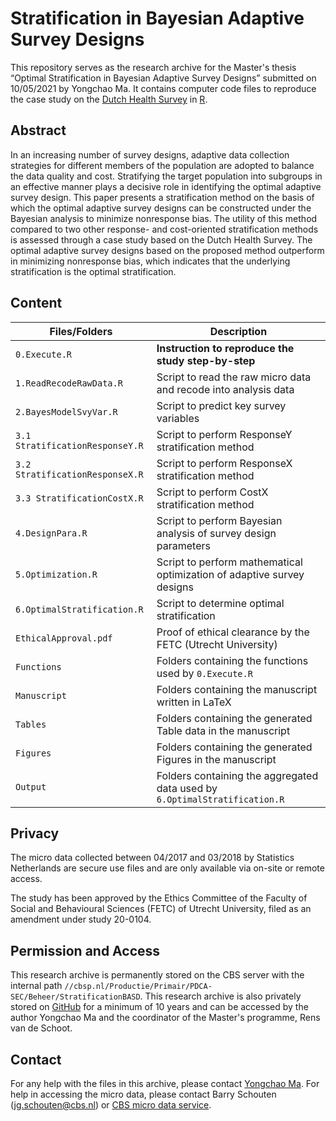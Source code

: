 # Stratification in Bayesian Adaptive Survey Designs

This repository serves as the research archive for the Master's thesis “Optimal Stratification in Bayesian Adaptive Survey Designs” submitted on 10/05/2021 by Yongchao Ma. It contains computer code files to reproduce the case study on the [Dutch Health Survey](https://www.cbs.nl/en-gb/onze-diensten/methods/surveys/korte-onderzoeksbeschrijvingen/health-survey-as-of-2014) in [R](https://www.r-project.org).

## Abstract

In an increasing number of survey designs, adaptive data collection strategies for different members of the population are adopted to balance the data quality and cost.
Stratifying the target population into subgroups in an effective manner plays a decisive role in identifying the optimal adaptive survey design.
This paper presents a stratification method on the basis of which the optimal adaptive survey designs can be constructed under the Bayesian analysis to minimize nonresponse bias.
The utility of this method compared to two other response- and cost-oriented stratification methods is assessed through a case study based on the Dutch Health Survey.
The optimal adaptive survey designs based on the proposed method outperform in minimizing nonresponse bias, which indicates that the underlying stratification is the optimal stratification.


## Content
| Files/Folders         | Description |
| ----                  | ----        |
| `0.Execute.R`         | **Instruction to reproduce the study step-by-step** |
| `1.ReadRecodeRawData.R`   | Script to read the raw micro data and recode into analysis data |
| `2.BayesModelSvyVar.R`     | Script to predict key survey variables |
| `3.1 StratificationResponseY.R`  | Script to perform ResponseY stratification method |
| `3.2 StratificationResponseX.R`  | Script to perform ResponseX stratification method |
| `3.3 StratificationCostX.R`  | Script to perform CostX stratification method |
| `4.DesignPara.R`      | Script to perform Bayesian analysis of survey design parameters |
| `5.Optimization.R`    | Script to perform mathematical optimization of adaptive survey designs |
| `6.OptimalStratification.R`    | Script to determine optimal stratification |
| `EthicalApproval.pdf` | Proof of ethical clearance by the FETC (Utrecht University) |
| `Functions`          | Folders containing the functions used by `0.Execute.R` |
| `Manuscript`         | Folders containing the manuscript written in LaTeX |
| `Tables`         | Folders containing the generated Table data in the manuscript |
| `Figures`         | Folders containing the generated Figures in the manuscript |
| `Output`         | Folders containing the aggregated data used by `6.OptimalStratification.R` |


## Privacy

The micro data collected between 04/2017 and 03/2018 by Statistics Netherlands are secure use files and are only available via on-site or remote access.

The study has been approved by the Ethics Committee of the Faculty of Social and Behavioural Sciences (FETC) of Utrecht University, filed as an amendment under study 20-0104.

## Permission and Access

This research archive is permanently stored on the CBS server with the internal path `//cbsp.nl/Productie/Primair/PDCA-SEC/Beheer/StratificationBASD`. This research archive is also privately stored on [GitHub](https://github.com/terrymyc/StratificationBASD) for a minimum of 10 years and can be accessed by the author Yongchao Ma and the coordinator of the Master's programme, Rens van de Schoot.

## Contact
For any help with the files in this archive, please contact [Yongchao Ma](https://yongchaoma.com). For help in accessing the micro data, please contact Barry Schouten (jg.schouten@cbs.nl) or [CBS micro data service](https://www.cbs.nl/en-gb/onze-diensten/customised-services-microdata/microdata-conducting-your-own-research/contact).
